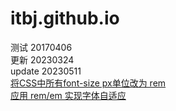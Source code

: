 # itbj.github.io
测试  20170406  
更新  20230324  
update 20230511  
[将CSS中所有font-size px单位改为 rem](https://blog.csdn.net/guo_qiangqiang/article/details/127620057)  
[应用 rem/em 实现字体自适应](https://bbs.huaweicloud.com/blogs/336794)  
[]()  
[]()  
[]()  




